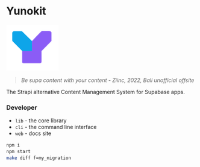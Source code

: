 # Yunokit


<p align="center" width="100%"> 


![](./shared/static/logo.png)

</p>



> _Be supa content with your content - Ziinc, 2022, Bali unofficial offsite_

The Strapi alternative Content Management System for Supabase apps.


### Developer

- `lib` - the core library
- `cli` - the command line interface
- `web` - docs site

```bash
npm i
npm start
make diff f=my_migration
```
